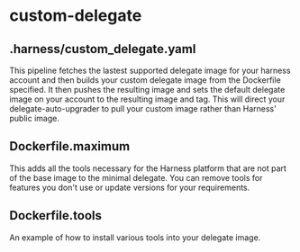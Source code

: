# custom-delegate

## .harness/custom_delegate.yaml

This pipeline fetches the lastest supported delegate image for your harness account and then builds your custom delegate image from the Dockerfile specified. It then pushes the resulting image and sets the default delegate image on your account to the resulting image and tag. This will direct your delegate-auto-upgrader to pull your custom image rather than Harness' public image.

## Dockerfile.maximum

This adds all the tools necessary for the Harness platform that are not part of the base image to the minimal delegate. You can remove tools for features you don't use or update versions for your requirements.

## Dockerfile.tools

An example of how to install various tools into your delegate image.
